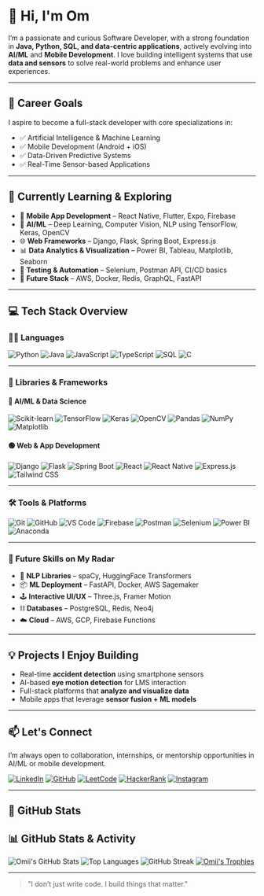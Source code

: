 # 👋 Hi, I'm Om

I’m a passionate and curious Software Developer, with a strong foundation in **Java, Python, SQL, and data-centric applications**, actively evolving into **AI/ML** and **Mobile Development**. I love building intelligent systems that use **data and sensors** to solve real-world problems and enhance user experiences.

---

## 🚀 Career Goals
I aspire to become a full-stack developer with core specializations in:
- ✅ Artificial Intelligence & Machine Learning
- ✅ Mobile Development (Android + iOS)
- ✅ Data-Driven Predictive Systems
- ✅ Real-Time Sensor-based Applications

---

## 🌱 Currently Learning & Exploring
- 📱 **Mobile App Development** – React Native, Flutter, Expo, Firebase
- 🧠 **AI/ML** – Deep Learning, Computer Vision, NLP using TensorFlow, Keras, OpenCV
- 🌐 **Web Frameworks** – Django, Flask, Spring Boot, Express.js
- 📊 **Data Analytics & Visualization** – Power BI, Tableau, Matplotlib, Seaborn
- 🧪 **Testing & Automation** – Selenium, Postman API, CI/CD basics
- 🔮 **Future Stack** – AWS, Docker, Redis, GraphQL, FastAPI

---

## 💻 Tech Stack Overview

### 👨‍💻 Languages
![Python](https://img.shields.io/badge/Python-blue.svg?style=for-the-badge&logo=python&logoColor=yellow)
![Java](https://img.shields.io/badge/Java-orange.svg?style=for-the-badge&logo=java)
![JavaScript](https://img.shields.io/badge/JavaScript-yellow.svg?style=for-the-badge&logo=javascript)
![TypeScript](https://img.shields.io/badge/TypeScript-blue.svg?style=for-the-badge&logo=typescript)
![SQL](https://img.shields.io/badge/SQL-lightgrey.svg?style=for-the-badge&logo=mysql)
![C](https://img.shields.io/badge/C-blue.svg?style=for-the-badge&logo=c)

---

### 🧱 Libraries & Frameworks

#### 🔵 AI/ML & Data Science
![Scikit-learn](https://img.shields.io/badge/scikit--learn-orange?style=for-the-badge&logo=scikit-learn)
![TensorFlow](https://img.shields.io/badge/TensorFlow-orange.svg?style=for-the-badge&logo=TensorFlow)
![Keras](https://img.shields.io/badge/Keras-red.svg?style=for-the-badge&logo=keras)
![OpenCV](https://img.shields.io/badge/OpenCV-grey.svg?style=for-the-badge&logo=opencv)
![Pandas](https://img.shields.io/badge/Pandas-purple.svg?style=for-the-badge&logo=pandas)
![NumPy](https://img.shields.io/badge/Numpy-blue.svg?style=for-the-badge&logo=numpy)
![Matplotlib](https://img.shields.io/badge/Matplotlib-darkblue.svg?style=for-the-badge&logo=matplotlib)

#### 🟢 Web & App Development
![Django](https://img.shields.io/badge/Django-green.svg?style=for-the-badge&logo=django)
![Flask](https://img.shields.io/badge/Flask-grey.svg?style=for-the-badge&logo=flask)
![Spring Boot](https://img.shields.io/badge/Spring_Boot-brightgreen?style=for-the-badge&logo=spring)
![React](https://img.shields.io/badge/React-blue.svg?style=for-the-badge&logo=react)
![React Native](https://img.shields.io/badge/React_Native-lightblue.svg?style=for-the-badge&logo=react)
![Express.js](https://img.shields.io/badge/Express.js-darkgrey?style=for-the-badge&logo=express)
![Tailwind CSS](https://img.shields.io/badge/Tailwind_CSS-teal.svg?style=for-the-badge&logo=tailwind-css)

---

### 🛠️ Tools & Platforms
![Git](https://img.shields.io/badge/Git-black.svg?style=for-the-badge&logo=git)
![GitHub](https://img.shields.io/badge/GitHub-grey.svg?style=for-the-badge&logo=github)
![VS Code](https://img.shields.io/badge/VSCode-blue.svg?style=for-the-badge&logo=visual-studio-code)
![Firebase](https://img.shields.io/badge/Firebase-orange?style=for-the-badge&logo=firebase)
![Postman](https://img.shields.io/badge/Postman-orange?style=for-the-badge&logo=postman)
![Selenium](https://img.shields.io/badge/Selenium-green?style=for-the-badge&logo=selenium)
![Power BI](https://img.shields.io/badge/Power_BI-yellow?style=for-the-badge&logo=powerbi)
![Anaconda](https://img.shields.io/badge/Anaconda-green?style=for-the-badge&logo=anaconda)

---

### 🧠 Future Skills on My Radar
- 🤖 **NLP Libraries** – spaCy, HuggingFace Transformers
- 📦 **ML Deployment** – FastAPI, Docker, AWS Sagemaker
- 🕹️ **Interactive UI/UX** – Three.js, Framer Motion
- ⛓️ **Databases** – PostgreSQL, Redis, Neo4j
- ☁️ **Cloud** – AWS, GCP, Firebase Functions

---

## 💡 Projects I Enjoy Building
- Real-time **accident detection** using smartphone sensors
- AI-based **eye motion detection** for LMS interaction
- Full-stack platforms that **analyze and visualize data**
- Mobile apps that leverage **sensor fusion + ML models**

---

## 📫 Let's Connect  
I’m always open to collaboration, internships, or mentorship opportunities in AI/ML or mobile development.

[![LinkedIn](https://img.shields.io/badge/LinkedIn-%230077B5.svg?logo=linkedin&logoColor=white)](https://linkedin.com/in/Omii844198)
[![GitHub](https://img.shields.io/badge/GitHub-%23121011.svg?logo=github&logoColor=white)](https://github.com/Omii1908)
[![LeetCode](https://img.shields.io/badge/LeetCode-%23FFA116.svg?logo=leetcode&logoColor=black)](https://leetcode.com/Omii1908)
[![HackerRank](https://img.shields.io/badge/HackerRank-%232EC866.svg?logo=HackerRank&logoColor=white)](https://www.hackerrank.com/profile/0m___1908)
[![Instagram](https://img.shields.io/badge/Instagram-%23E4405F.svg?logo=Instagram&logoColor=white)](https://instagram.com/0m___19o8)

---

## 🧠 GitHub Stats  
## 📊 GitHub Stats & Activity

![Omii's GitHub Stats](https://github-readme-stats.vercel.app/api?username=Omii1908&show_icons=true&theme=tokyonight&hide=issues)
![Top Languages](https://github-readme-stats.vercel.app/api/top-langs/?username=Omii1908&layout=compact&theme=tokyonight)
![GitHub Streak](https://github-readme-streak-stats.herokuapp.com/?user=Omii1908&theme=tokyonight)
[![Omii's Trophies](https://github-profile-trophy.vercel.app/?username=Omii1908&theme=onedark&no-frame=false&no-bg=true&margin-w=15)](https://github.com/ryo-ma/github-profile-trophy)


---

> "I don’t just write code. I build things that matter."

<!-- Made with ❤️ by Omii | Inspired by growth, driven by impact -->
